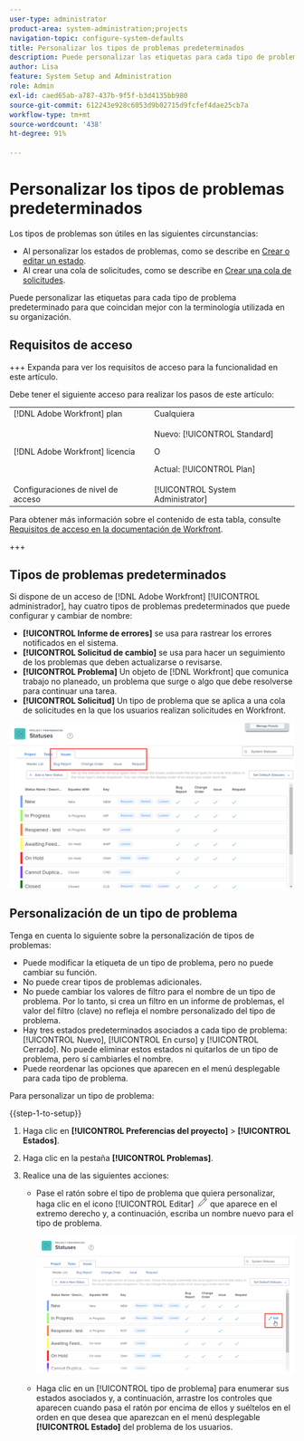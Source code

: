 ```yaml
---
user-type: administrator
product-area: system-administration;projects
navigation-topic: configure-system-defaults
title: Personalizar los tipos de problemas predeterminados
description: Puede personalizar las etiquetas para cada tipo de problema predeterminado para que coincidan mejor con la terminología utilizada en su organización. Los tipos de problemas son útiles para personalizar los estados de los problemas y crear colas de solicitudes.
author: Lisa
feature: System Setup and Administration
role: Admin
exl-id: caed65ab-a787-437b-9f5f-b3d4135bb980
source-git-commit: 612243e928c6053d9b02715d9fcfef4dae25cb7a
workflow-type: tm+mt
source-wordcount: '438'
ht-degree: 91%

---
```


# Personalizar los tipos de problemas predeterminados

Los tipos de problemas son útiles en las siguientes circunstancias:

* Al personalizar los estados de problemas, como se describe en [Crear o editar un estado](../../../administration-and-setup/customize-workfront/creating-custom-status-and-priority-labels/create-or-edit-a-status.md).
* Al crear una cola de solicitudes, como se describe en [Crear una cola de solicitudes](../../../manage-work/requests/create-and-manage-request-queues/create-request-queue.md).

Puede personalizar las etiquetas para cada tipo de problema predeterminado para que coincidan mejor con la terminología utilizada en su organización.

## Requisitos de acceso

+++ Expanda para ver los requisitos de acceso para la funcionalidad en este artículo.

Debe tener el siguiente acceso para realizar los pasos de este artículo:

<table style="table-layout:auto"> 
 <col> 
 <col> 
 <tbody> 
  <tr> 
   <td role="rowheader">[!DNL Adobe Workfront] plan</td> 
   <td>Cualquiera</td> 
  </tr> 
  <tr> 
   <td role="rowheader">[!DNL Adobe Workfront] licencia</td> 
   <td><p>Nuevo: [!UICONTROL Standard]</p>
   O
   <p>Actual: [!UICONTROL Plan]</p>
   </td> 
  </tr>
  <tr>
   <td role="rowheader">Configuraciones de nivel de acceso</td> 
   <td>[!UICONTROL System Administrator]</td>
  </tr> 
 </tbody> 
</table>

Para obtener más información sobre el contenido de esta tabla, consulte [Requisitos de acceso en la documentación de Workfront](/help/quicksilver/administration-and-setup/add-users/access-levels-and-object-permissions/access-level-requirements-in-documentation.md).

+++

## Tipos de problemas predeterminados

Si dispone de un acceso de [!DNL Adobe Workfront] [!UICONTROL administrador], hay cuatro tipos de problemas predeterminados que puede configurar y cambiar de nombre:

* **[!UICONTROL Informe de errores]** se usa para rastrear los errores notificados en el sistema.
* **[!UICONTROL Solicitud de cambio]** se usa para hacer un seguimiento de los problemas que deben actualizarse o revisarse.
* **[!UICONTROL Problema]** Un objeto de [!DNL Workfront] que comunica trabajo no planeado, un problema que surge o algo que debe resolverse para continuar una tarea.
* **[!UICONTROL Solicitud]** Un tipo de problema que se aplica a una cola de solicitudes en la que los usuarios realizan solicitudes en Workfront.

![Tipos de problemas predeterminados](assets/default-issue-types.png)

## Personalización de un tipo de problema

Tenga en cuenta lo siguiente sobre la personalización de tipos de problemas:

* Puede modificar la etiqueta de un tipo de problema, pero no puede cambiar su función.
* No puede crear tipos de problemas adicionales.
* No puede cambiar los valores de filtro para el nombre de un tipo de problema. Por lo tanto, si crea un filtro en un informe de problemas, el valor del filtro (clave) no refleja el nombre personalizado del tipo de problema.
* Hay tres estados predeterminados asociados a cada tipo de problema: [!UICONTROL Nuevo], [!UICONTROL En curso] y [!UICONTROL Cerrado]. No puede eliminar estos estados ni quitarlos de un tipo de problema, pero sí cambiarles el nombre.
* Puede reordenar las opciones que aparecen en el menú desplegable para cada tipo de problema.

Para personalizar un tipo de problema:

{{step-1-to-setup}}

1. Haga clic en **[!UICONTROL Preferencias del proyecto]** > **[!UICONTROL Estados]**.

1. Haga clic en la pestaña **[!UICONTROL Problemas]**.
1. Realice una de las siguientes acciones:

   * Pase el ratón sobre el tipo de problema que quiera personalizar, haga clic en el icono [!UICONTROL Editar] ![Editar icono](assets/edit-icon.png) que aparece en el extremo derecho y, a continuación, escriba un nombre nuevo para el tipo de problema.

     ![Personalizar tipo de problema](assets/customize-issue-type.png)

   * Haga clic en un [!UICONTROL tipo de problema] para enumerar sus estados asociados y, a continuación, arrastre los controles que aparecen cuando pasa el ratón por encima de ellos y suéltelos en el orden en que desea que aparezcan en el menú desplegable **[!UICONTROL Estado]** del problema de los usuarios.
